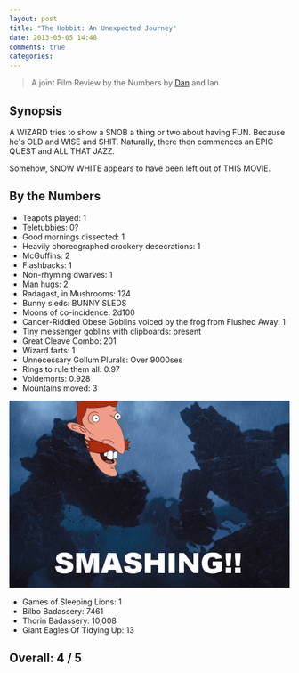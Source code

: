 ```yaml
---
layout: post
title: "The Hobbit: An Unexpected Journey"
date: 2013-05-05 14:48
comments: true
categories: 
---
```


> A joint Film Review by the Numbers by [Dan](http://www.vulpinedesigns.co.uk) and Ian

## Synopsis

A WIZARD tries to show a SNOB a thing or two about having FUN. Because he's OLD and WISE and SHIT. Naturally, there then commences an EPIC QUEST and ALL THAT JAZZ.

Somehow, SNOW WHITE appears to have been left out of THIS MOVIE.

## By the Numbers

* Teapots played: 1
* Teletubbies: 0?
* Good mornings dissected: 1
* Heavily choreographed crockery desecrations: 1
* McGuffins: 2
* Flashbacks: 1
* Non-rhyming dwarves: 1
* Man hugs: 2
* Radagast, in Mushrooms: 124
* Bunny sleds: BUNNY SLEDS
* Moons of co-incidence: 2d100
* Cancer-Riddled Obese Goblins voiced by the frog from Flushed Away: 1
* Tiny messenger goblins with clipboards: present
* Great Cleave Combo: 201
* Wizard farts: 1
* Unnecessary Gollum Plurals: Over 9000ses
* Rings to rule them all: 0.97
* Voldemorts: 0.928
* Mountains moved: 3

[![Smashing!!](/filmreviews/the-hobbit/smashing.jpg)](/filmreviews/the-hobbit/smashing.jpg)

* Games of Sleeping Lions: 1
* Bilbo Badassery: 7461
* Thorin Badassery: 10,008
* Giant Eagles Of Tidying Up: 13

## Overall: 4 / 5
